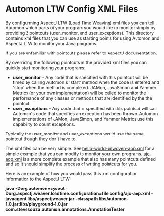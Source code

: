 Automon LTW Config XML Files
========================

By configurming AspectJ LTW (Load Time Weaving) xml files you can tell Automon which parts of your program you would like to monitor simply by
 providing 2 pointcuts (user_monitor, and user_exceptions). This directory contains xml files that you can use as starting points for using Automon and AspectJ LTW to monitor your Java programs.


 If you are unfamiliar with pointcuts please refer to AspectJ documentation.

 By overriding the following pointcuts in the provided xml files you can quickly start monitoring your programs:

 * **user_monitor** - Any code that is specified with this pointcut will be timed by calling Automon's 'start' method when the code is
 entered and 'stop' when the method is completed.  JAMon, JavaSimon and Yammer Metrics (or your own implementation) will be called to monitor the
 performance of any classes or methods that are identified by the the pointcut.
 * **user_exceptions** - Any code that is specified with this pointcut will call Automon's code that specifies an exception has been thrown.
 Automon implementations of JAMon, JavaSimon, and Yammer Metrics use this capability to count exceptions.

 Typically the user_monitor and user_exceptions would use the same pointcut though they don't have to.

 The xml files can be very simple. See [hello-world-unwoven-aop.xml](https://github.com/stevensouza/automon/blob/master/examples/config/hello-world-unwoven-aop.xml) for
 a simple example that you can modify to monitor your own programs.  [ajc-aop.xml](https://github.com/stevensouza/automon/blob/master/examples/config/ajc-aop.xml) is a more complete example
 that also has many pointcuts defined and so it should simplify the process of writing pointcuts for you.

 Here is an example of how you would pass this xml configuration information to the AspectJ LTW:

 **java   -Dorg.automon=sysout -Dorg.aspectj.weaver.loadtime.configuration=file:config/ajc-aop.xml -javaagent:libs/aspectjweaver.jar -classpath libs/automon-1.0.jar:libs/playground-1.0.jar com.stevesouza.automon.annotations.AnnotationTester**

